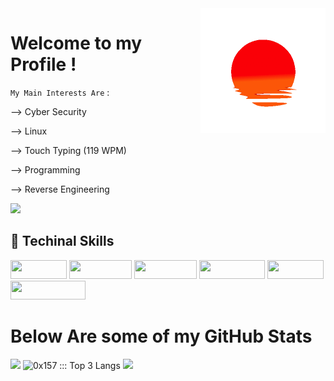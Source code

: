 <img height="200" width="200" align="right" src="https://github.com/0x157/0x157/blob/main/52O8.gif" > 

# Welcome to my Profile !   


`My Main Interests Are` :

--> Cyber Security

--> Linux 

--> Touch Typing (119 WPM)

--> Programming 

--> Reverse Engineering 

<p width="95" height="30 align="left"> <img src="https://komarev.com/ghpvc/?username=0x157-dev&label=Profile%20views&color=000000&style=for-the-badge" /> </p>

## 🧬 Techinal Skills

<img width="90" height="30" src="https://img.shields.io/badge/-Linux-E6FF99?logo=Linux&logoColor=000000">  <img width="100" height="30" src="https://img.shields.io/badge/-Python-D9ADFF?logo=Python&logoColor=0A0908">   <img width="100" height="30" src="https://img.shields.io/badge/-Docker-99ffff?logo=Docker&logoColor=000000">   <img width="105" height="30" src="https://img.shields.io/badge/-VS%20Code-FF9E9E?logo=visualstudiocode&logoColor=000000">   <img width="90" height="30" src="https://img.shields.io/badge/-BASH-B4FFAD?logo=gnubash&logoColor=0d0d0d">    <img width="120" height="30" src="https://img.shields.io/badge/-Windows-FFD1D5?logo=Windows&logoColor=0d0d0d">

<h1 align="left">
Below Are some of my GitHub Stats
</h1>

<img src="https://github-readme-streak-stats.herokuapp.com?user=0x157&theme=dracula"> <img height="156px" src="https://readme-status-bay.vercel.app/api/top-langs/?username=0x157&hide_border=true&title_color=43c7e8&langs_count=3&custom_title=Top+Languages&theme=dracula&exclude_repo=machine&layout=compact&card_width=205" alt="0x157 ::: Top 3 Langs" /> </a>
<img src = https://github.com/0x157/0x157/blob/output/contrib-snek-yami.svg >
